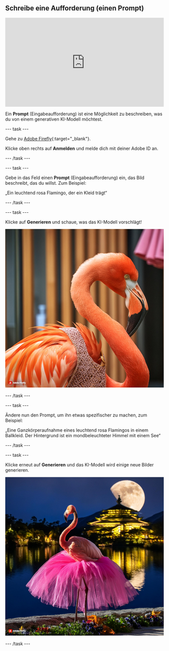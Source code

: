 ## Schreibe eine Aufforderung (einen Prompt)

<html>
  <div style="position: relative; overflow: hidden; padding-top: 56.25%;">
    <iframe style="position: absolute; top: 0; left: 0; right: 0; width: 100%; height: 100%; border: none;" src="https://www.youtube.com/embed/vzOceje1rH4?rel=0&cc_load_policy=1" allowfullscreen allow="accelerometer; autoplay; clipboard-write; encrypted-media; gyroscope; picture-in-picture; web-share"></iframe>
  </div>
</html>

Ein **Prompt** (Eingabeaufforderung) ist eine Möglichkeit zu beschreiben, was du von einem generativen KI-Modell möchtest.

--- task ---

Gehe zu [Adobe Firefly](https://firefly.adobe.com/){:target="_blank"}.

Klicke oben rechts auf **Anmelden** und melde dich mit deiner Adobe ID an.

--- /task ---

--- task ---

Gebe in das Feld einen **Prompt** (Eingabeaufforderung) ein, das Bild beschreibt, das du willst. Zum Beispiel:

„Ein leuchtend rosa Flamingo, der ein Kleid trägt“

--- /task ---

--- task ---

Klicke auf **Generieren** und schaue, was das KI-Modell vorschlägt!

![Ein KI-generiertes Bild eines hellen rosa Flamingos mit Kleid.](images/flamingo1a.jpg)

--- /task ---

--- task ---

Ändere nun den Prompt, um ihn etwas spezifischer zu machen, zum Beispiel:

„Eine Ganzkörperaufnahme eines leuchtend rosa Flamingos in einem Ballkleid. Der Hintergrund ist ein mondbeleuchteter Himmel mit einem See“

--- /task ---

--- task ---

Klicke erneut auf **Generieren** und das KI-Modell wird einige neue Bilder generieren.

![Ein KI-generiertes Bild eines Flamingos mit einem Ballkleid.](images/flamingo2a.jpg)

--- /task ---

